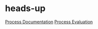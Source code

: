 # heads-up
[Process Documentation](https://docs.google.com/document/d/1gb9yIvKPrGnhpdjSXecESxJlGam9VTWndjupwqZQKFg/edit?usp=sharing)
[Process Evaluation](https://docs.google.com/document/d/1Xmy0OIjcHuCi9z3HHAKzSe2NcW2pYF9syH8B5Fzw518/edit?usp=sharing)
